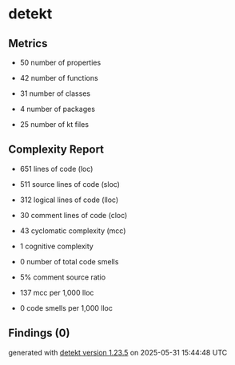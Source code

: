 # detekt

## Metrics

* 50 number of properties

* 42 number of functions

* 31 number of classes

* 4 number of packages

* 25 number of kt files

## Complexity Report

* 651 lines of code (loc)

* 511 source lines of code (sloc)

* 312 logical lines of code (lloc)

* 30 comment lines of code (cloc)

* 43 cyclomatic complexity (mcc)

* 1 cognitive complexity

* 0 number of total code smells

* 5% comment source ratio

* 137 mcc per 1,000 lloc

* 0 code smells per 1,000 lloc

## Findings (0)

generated with [detekt version 1.23.5](https://detekt.dev/) on 2025-05-31 15:44:48 UTC
